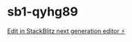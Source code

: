 # sb1-qyhg89

[Edit in StackBlitz next generation editor ⚡️](https://stackblitz.com/~/github.com/Akshay1836/sb1-qyhg89)